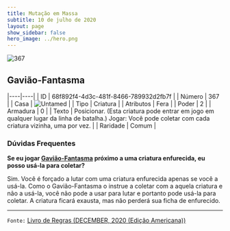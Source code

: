 ```yaml
---
title: Mutação em Massa
subtitle: 10 de julho de 2020
layout: page
show_sidebar: false
hero_image: ../hero.png
---
```


![367](https://cdn.keyforgegame.com/media/card_front/pt/479_367_G2XXP7656XVQ_pt.png)

## Gavião-Fantasma

|----|----|
| ID | 68f892f4-4d3c-481f-8466-789932d2fb7f |
| Número | 367 |
| Casa | ![Untamed](https://archonarcana.com/images/thumb/b/bd/Untamed.png/22px-Untamed.png "Indomados") |
| Tipo | Criatura |
| Atributos | Fera |
| Poder | 2 |
| Armadura | 0 |
| Texto | Posicionar. (Esta criatura pode entrar  em jogo em qualquer lugar da linha  de batalha.) Jogar: Você pode coletar com cada criatura vizinha, uma por vez. |
| Raridade | Comum |

### Dúvidas Frequentes

**Se eu jogar [Gavião-Fantasma](/wc/356) próximo a uma criatura enfurecida, eu posso usá-la 
para coletar?**

Sim. Você é forçado a lutar com uma criatura enfurecida apenas se você a usá-la.
Como o Gavião-Fantasma o instrue a
coletar com a aquela criatura e não a usá-la, você não pode a usar para lutar e
portanto pode usá-la para coletar. A criatura ficará exausta, mas não perderá
sua ficha de enfurecido.

<hr/>

`Fonte:` [Livro de Regras (DECEMBER, 2020 (Edição Americana))](https://images-cdn.fantasyflightgames.com/filer_public/8c/af/8cafeca4-02c3-4990-bba1-ff9d3aa8f02a/keyforge_rulebook_v14_reduced-compressed.pdf)
